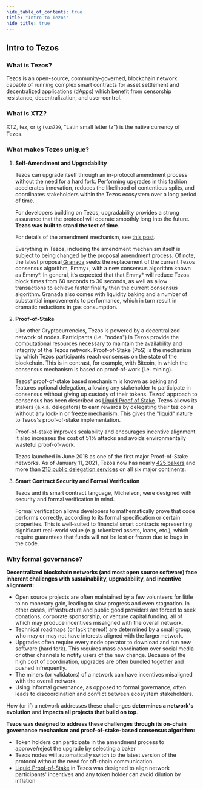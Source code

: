 ```yaml
---
hide_table_of_contents: true
title: "Intro to Tezos"
hide_title: true
---
```


## Intro to Tezos

### What is Tezos? <a id="xtz"></a>

Tezos is an open-source, community-governed, blockchain network capable of running complex smart contracts for asset settlement and decentralized applications \(dApps\) which benefit from censorship resistance, decentralization, and user-control.

### What is XTZ? <a id="xtz"></a>

XTZ, tez, or ꜩ \(`\ua729`, "Latin small letter tz"\) is the native currency of Tezos.

### What makes Tezos unique? <a id="unique"></a>

1. **Self-Amendment and Upgradability**

   Tezos can upgrade itself through an in-protocol amendment process without the need for a hard fork. Performing upgrades in this fashion accelerates innovation, reduces the likelihood of contentious splits, and coordinates stakeholders within the Tezos ecosystem over a long period of time.

   For developers building on Tezos, upgradability provides a strong assurance that the protocol will operate smoothly long into the future. **Tezos was built to stand the test of time**.

   For details of the amendment mechanism, see [this post](https://medium.com/tezos/amending-tezos-b77949d97e1e).

   Everything in Tezos, including the amendment mechanism itself is subject to being changed by the proposal amendment process. Of note, the latest proposal[ Granada](https://www.tezosagora.org/period/52) seeks the replacement of the current Tezos consensus algorithm, Emmy+, with a new consensus algorithm known as Emmy\*. In general, it’s expected that that Emmy\* will reduce Tezos block times from 60 seconds to 30 seconds, as well as allow transactions to achieve faster finality than the current consensus algorithm. Granada also comes with liquidity baking and a number of substantial improvements to performance, which in turn result in dramatic reductions in gas consumption.

2. **Proof-of-Stake**

   Like other Cryptocurrencies, Tezos is powered by a decentralized network of nodes. Participants \(i.e. "nodes"\) in Tezos provide the computational resources necessary to maintain the availability and integrity of the Tezos network. Proof-of-Stake \(PoS\) is the mechanism by which Tezos participants reach consensus on the state of the blockchain. This is in contrast, for example, with Bitcoin, in which the consensus mechanism is based on proof-of-work \(i.e. mining\).

   Tezos' proof-of-stake based mechanism is known as baking and features optional delegation, allowing any stakeholder to participate in consensus without giving up custody of their tokens. Tezos' approach to consensus has been described as [Liquid Proof of Stake](https://medium.com/tezos/liquid-proof-of-stake-aec2f7ef1da7). Tezos allows its stakers \(a.k.a. delegators\) to earn rewards by delegating their tez coins without any lock-in or freeze mechanism. This gives the "liquid" nature to Tezos's proof-of-stake implementation.

   Proof-of-stake improves scalability and encourages incentive alignment. It also increases the cost of 51% attacks and avoids environmentally wasteful proof-of-work.

   Tezos launched in June 2018 as one of the first major Proof-of-Stake networks. As of January 11, 2021, Tezos now has nearly [425 bakers](https://tzkt.io/delegates) and more than [216 public delegation services](https://baking-bad.org/) on all six major continents.

3. **Smart Contract Security and Formal Verification**

   Tezos and its smart contract language, Michelson, were designed with security and formal verification in mind.

   Formal verification allows developers to mathematically prove that code performs correctly, according to its formal specification or certain properties. This is well-suited to financial smart contracts representing significant real-world value \(e.g. tokenized assets, loans, etc.\), which require guarantees that funds will not be lost or frozen due to bugs in the code.

### Why formal governance? <a id="shortcomings"></a>

**Decentralized blockchain networks \(and most open source software\) face inherent challenges with sustainability, upgradability, and incentive alignment:**

* Open source projects are often maintained by a few volunteers for little to no monetary gain, leading to slow progress and even stagnation. In other cases, infrastructure and public good providers are forced to seek donations, corporate sponsorship, or venture capital funding, all of which may produce incentives misaligned with the overall network.
* Technical roadmaps \(or lack thereof\) are determined by a small group, who may or may not have interests aligned with the larger network.
* Upgrades often require every node operator to download and run new software \(hard fork\). This requires mass coordination over social media or other channels to notify users of the new change. Because of the high cost of coordination, upgrades are often bundled together and pushed infrequently.
* The miners \(or validators\) of a network can have incentives misaligned with the overall network.
* Using informal governance, as opposed to formal governance, often leads to discoordination and conflict between ecosystem stakeholders. 

How \(or if\) a network addresses these challenges **determines a network's evolution** and **impacts all projects that build on top**.

**Tezos was designed to address these challenges through its on-chain governance mechanism and proof-of-stake-based consensus algorithm:**

* Token holders can participate in the amendment process to approve/reject the upgrade by selecting a baker
* Tezos nodes will automatically switch to the latest version of the protocol without the need for off-chain communication
* [Liquid Proof-of-Stake](https://medium.com/tezos/liquid-proof-of-stake-aec2f7ef1da7) in Tezos was designed to align network participants' incentives and any token holder can avoid dilution by inflation

